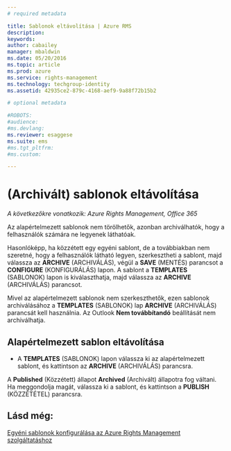 ```yaml
---
# required metadata

title: Sablonok eltávolítása | Azure RMS
description:
keywords:
author: cabailey
manager: mbaldwin
ms.date: 05/20/2016
ms.topic: article
ms.prod: azure
ms.service: rights-management
ms.technology: techgroup-identity
ms.assetid: 42935ce2-879c-4168-aef9-9a88f72b15b2

# optional metadata

#ROBOTS:
#audience:
#ms.devlang:
ms.reviewer: esaggese
ms.suite: ems
#ms.tgt_pltfrm:
#ms.custom:

---
```



# (Archivált) sablonok eltávolítása

*A következőkre vonatkozik: Azure Rights Management, Office 365*

Az alapértelmezett sablonok nem törölhetők, azonban archiválhatók, hogy a felhasználók számára ne legyenek láthatóak.

Hasonlóképp, ha közzétett egy egyéni sablont, de a továbbiakban nem szeretné, hogy a felhasználók látható legyen, szerkesztheti a sablont, majd válassza az **ARCHIVE** (ARCHIVÁLÁS), végül a **SAVE** (MENTÉS) parancsot a **CONFIGURE** (KONFIGURÁLÁS) lapon. A sablont a **TEMPLATES** (SABLONOK) lapon is kiválaszthatja, majd válassza az **ARCHIVE** (ARCHIVÁLÁS) parancsot.

Mivel az alapértelmezett sablonok nem szerkeszthetők, ezen sablonok archiválásához a **TEMPLATES** (SABLONOK) lap **ARCHIVE** (ARCHIVÁLÁS) parancsát kell használnia. Az Outlook **Nem továbbítandó** beállítását nem archiválhatja.

## Alapértelmezett sablon eltávolítása

-   A **TEMPLATES** (SABLONOK) lapon válassza ki az alapértelmezett sablont, és kattintson az **ARCHIVE** (ARCHIVÁLÁS) parancsra.

A **Published** (Közzétett) állapot **Archived** (Archivált) állapotra fog váltani. Ha meggondolja magát, válassza ki a sablont, és kattintson a **PUBLISH** (KÖZZÉTÉTEL) parancsra.



## Lásd még:
[Egyéni sablonok konfigurálása az Azure Rights Management szolgáltatáshoz](configure-custom-templates.md)

<!--HONumber=May16_HO3-->


